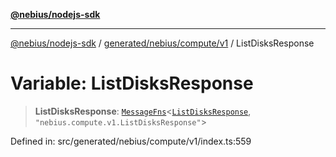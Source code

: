 [**@nebius/nodejs-sdk**](../../../../../README.md)

---

[@nebius/nodejs-sdk](../../../../../README.md) / [generated/nebius/compute/v1](../README.md) / ListDisksResponse

# Variable: ListDisksResponse

> **ListDisksResponse**: [`MessageFns`](../../../../../runtime/protos/core/interfaces/MessageFns.md)\<[`ListDisksResponse`](../interfaces/ListDisksResponse.md), `"nebius.compute.v1.ListDisksResponse"`\>

Defined in: src/generated/nebius/compute/v1/index.ts:559

